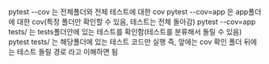 pytest --cov 는 전체폴더와 전체 테스트에 대한 cov
pytest --cov=app 은 app폴더에 대한 cov(특정 폴더만 확인할 수 있음, 테스트는 전체 돌아감)
pytest --cov=app tests/ 는 tests폴더안에 있는 테스트를 확인함(테스트를 분류해서 돌릴 수 있음)
pytest tests/ 는 해당폴더에 있는 테스트 코드만 실행
즉, 앞에는 cov 확인 폴더 뒤에는 테스트 돌릴 경로 라고 이해하면 됨


